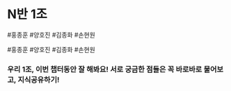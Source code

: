 # N반 1조

#홍종훈
#양호진
#김종화
#손현원

<!-- 현원님 -->
#홍종훈 #양호진 #김종화 #손현원

<!-- 종화님 -->
### 우리 1조, 이번 챕터동안 잘 해봐요! 서로 궁금한 점들은 꼭 바로바로 물어보고, 지식공유하기!
